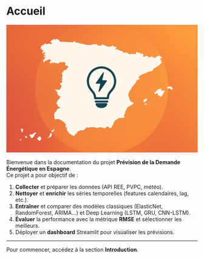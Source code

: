 # Accueil

![Bannière](assets/images/banniere.png)

Bienvenue dans la documentation du projet **Prévision de la Demande Énergétique en Espagne**.  
Ce projet a pour objectif de :

1. **Collecter** et préparer les données (API REE, PVPC, météo).  
2. **Nettoyer** et **enrichir** les séries temporelles (features calendaires, lag, etc.).  
3. **Entraîner** et comparer des modèles classiques (ElasticNet, RandomForest, ARIMA…) et Deep Learning (LSTM, GRU, CNN-LSTM).  
4. **Évaluer** la performance avec la métrique **RMSE** et sélectionner les meilleurs.  
5. Déployer un **dashboard** Streamlit pour visualiser les prévisions.

---

Pour commencer, accédez à la section **Introduction**.
